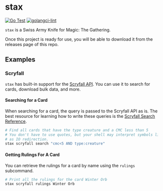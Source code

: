# stax

[![Go Test](https://github.com/SethCurry/stax/actions/workflows/go-test.yml/badge.svg?branch=main)](https://github.com/SethCurry/stax/actions/workflows/go-test.yml)
[![golangci-lint](https://github.com/SethCurry/stax/actions/workflows/lint.yml/badge.svg?branch=main)](https://github.com/SethCurry/stax/actions/workflows/lint.yml)

`stax` is a Swiss Army Knife for Magic: The Gathering.

Once this project is ready for use, you will be able to download
it from the releases page of this repo.

## Examples

### Scryfall

`stax` has built-in support for the [Scryfall API](https://scryfall.com/docs/api).
You can use it to search for cards, download bulk data, and more.

#### Searching for a Card

When searching for a card, the query is passed to the Scryfall API as is.
The best resource for learning how to write these queries is the [Scryfall Search Reference](https://scryfall.com/docs/syntax).

```bash
# Find all cards that have the type creature and a CMC less than 5
# You don't have to use quotes, but your shell may interpret symbols like < and >
# as IO redirection.
stax scryfall search "cmc<5 AND type:creature"
```

#### Getting Rulings For A Card

You can retrieve the rulings for a card by name using the `rulings` subcommand.

```bash
# Print all the rulings for the card Winter Orb
stax scryfall rulings Winter Orb
```
